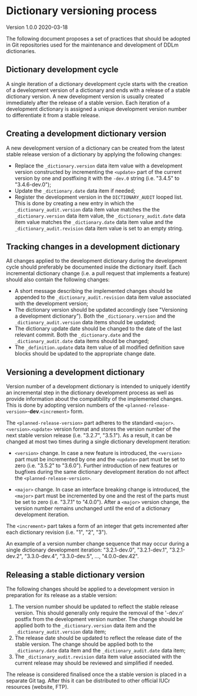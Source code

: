# Dictionary versioning process

Version 1.0.0 2020-03-18

The following document proposes a set of practices that should be adopted in Git repositories used for the maintenance and development of DDLm dictionaries.

## Dictionary development cycle

A single iteration of a dictionary development cycle starts with the creation of a development version of a dictionary and ends with a release of a stable dictionary version. A new development version is usually created immediately after the release of a stable version. Each iteration of a development dictionary is assigned a unique development version number to differentiate it from a stable release.  

## Creating a development dictionary version

A new development version of a dictionary can be created from the latest stable release version of a dictionary by applying the following changes:

* Replace the `_dictionary.version` data item value with a development version constructed by incrementing the `<update>` part of the current version by one and postfixing it with the `-dev.0` string (i.e. "3.4.5" to "3.4.6-dev.0");
* Update the `_dictionary.date` data item if needed;
* Register the development version in the `DICTIONARY_AUDIT` looped list. This is done by creating a new entry in which the `_dictionary_audit.version` data item value matches the the `_dictionary.version` data item value, the `_dictionary_audit.date` data item value matches the `_dictionary.date` data item value and the `_dictionary_audit.revision` data item value is set to an empty string.

## Tracking changes in a development dictionary

All changes applied to the development dictionary during the development cycle should preferably be documented inside the dictionary itself. Each incremental dictionary change (i.e. a pull request that implements a feature) should also contain the following changes:

* A short message describing the implemented changes should be appended to the `_dictionary_audit.revision` data item value associated with the development version;
* The dictionary version should be updated accordingly (see "Versioning a development dictionary"). Both the `_dictionary.version` and the `_dictionary_audit.version` data items should be updated;
* The dictionary update date should be changed to the date of the last relevant commit. Both the `_dictionary.date` and the `_dictionary_audit.date` data items should be changed;
* The `_definition.update` data item value of all modified definition save blocks should be updated to the appropriate change date.

## Versioning a development dictionary
Version number of a development dictionary is intended to uniquely identify an incremental step in the dictionary development process as well as provide information about the compatibility of the implemented changes. This is done by adopting version numbers of the `<planned-release-version>`-**dev**.`<increment>` form.

The `<planned-release-version>` part adheres to the standard `<major>`.`<version>`.`<update>` version format and stores the version number of the next stable version release (i.e. "3.2.7", "3.5.1"). As a result, it can be changed at most two times during a single dictionary development iteration:

* `<version>` change. In case a new feature is introduced, the `<version>` part must be incremented by one and the `<update>` part must be set to zero (i.e. "3.5.2" to "3.6.0"). Further introduction of new features or bugfixes during the same dictionary development iteration do not affect the `<planned-release-version>`.

* `<major>` change. In case an interface breaking change is introduced, the `<major>` part must be incremented by one and the rest of the parts must be set to zero (i.e. "3.7.1" to "4.0.0"). After a `<major>` version change, the version number remains unchanged until the end of a dictionary development iteration.

The `<increment>` part takes a form of an integer that gets incremented after each dictionary revision (i.e. "1", "2", "3"). 

An example of a version number change sequence that may occur during a single dictionary development iteration: "3.2.1-dev.0", "3.2.1-dev.1", "3.2.1-dev.2", "3.3.0-dev.4", "3.3.0-dev.5", ..., "4.0.0-dev.42".

## Releasing a stable dictionary version

The following changes should be applied to a development version in preparation for its release as a stable version:

1. The version number should be updated to reflect the stable release version. This should generally only require the removal of the '-dev.*n*' postfix from the development version number. The change should be applied both to the `_dictionary.version` data item and the `_dictionary_audit.version` data item;
2. The release date should be updated to reflect the release date of the stable version. The change should be applied both to the `_dictionary.date` data item and the `_dictionary_audit.date` data item;
3. The `_dictionary_audit.revision` data item value associated with the current release may should be reviewed and simplified if needed.

The release is considered finalised once the a stable version is placed in a separate Git tag. After this it can be distributed to other official IUCr resources (website, FTP).
